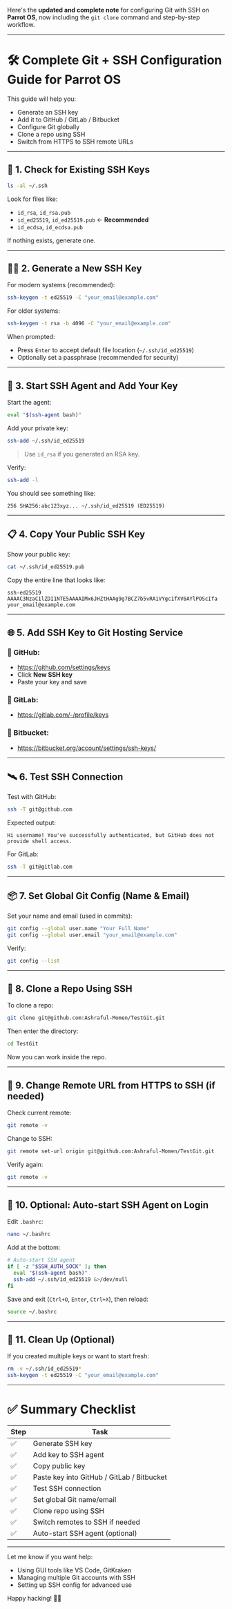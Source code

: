Here's the **updated and complete note** for configuring Git with SSH on **Parrot OS**, now including the `git clone` command and step-by-step workflow.

---

# 🛠️ Complete Git + SSH Configuration Guide for Parrot OS

This guide will help you:
- Generate an SSH key
- Add it to GitHub / GitLab / Bitbucket
- Configure Git globally
- Clone a repo using SSH
- Switch from HTTPS to SSH remote URLs

---

## 🔐 1. Check for Existing SSH Keys

```bash
ls -al ~/.ssh
```

Look for files like:
- `id_rsa`, `id_rsa.pub`
- `id_ed25519`, `id_ed25519.pub` ← **Recommended**
- `id_ecdsa`, `id_ecdsa.pub`

If nothing exists, generate one.

---

## 🧑‍💻 2. Generate a New SSH Key

For modern systems (recommended):

```bash
ssh-keygen -t ed25519 -C "your_email@example.com"
```

For older systems:

```bash
ssh-keygen -t rsa -b 4096 -C "your_email@example.com"
```

When prompted:
- Press `Enter` to accept default file location (`~/.ssh/id_ed25519`)
- Optionally set a passphrase (recommended for security)

---

## 🧪 3. Start SSH Agent and Add Your Key

Start the agent:

```bash
eval "$(ssh-agent bash)"
```

Add your private key:

```bash
ssh-add ~/.ssh/id_ed25519
```

> Use `id_rsa` if you generated an RSA key.

Verify:

```bash
ssh-add -l
```

You should see something like:

```
256 SHA256:abc123xyz... ~/.ssh/id_ed25519 (ED25519)
```

---

## 📋 4. Copy Your Public SSH Key

Show your public key:

```bash
cat ~/.ssh/id_ed25519.pub
```

Copy the entire line that looks like:

```
ssh-ed25519 AAAAC3NzaC1lZDI1NTE5AAAAIMx6JHZtHAAg9g7BCZ7b5vRA1VYgc1fXV6AYlPOScIfa your_email@example.com
```

---

## 🌐 5. Add SSH Key to Git Hosting Service

### 🔗 GitHub:
- https://github.com/settings/keys
- Click **New SSH key**
- Paste your key and save

### 🔗 GitLab:
- https://gitlab.com/-/profile/keys

### 🔗 Bitbucket:
- https://bitbucket.org/account/settings/ssh-keys/

---

## 🛰 6. Test SSH Connection

Test with GitHub:

```bash
ssh -T git@github.com
```

Expected output:

```
Hi username! You've successfully authenticated, but GitHub does not provide shell access.
```

For GitLab:

```bash
ssh -T git@gitlab.com
```

---

## 📦 7. Set Global Git Config (Name & Email)

Set your name and email (used in commits):

```bash
git config --global user.name "Your Full Name"
git config --global user.email "your_email@example.com"
```

Verify:

```bash
git config --list
```

---

## 🧩 8. Clone a Repo Using SSH

To clone a repo:

```bash
git clone git@github.com:Ashraful-Momen/TestGit.git
```

Then enter the directory:

```bash
cd TestGit
```

Now you can work inside the repo.

---

## 🔄 9. Change Remote URL from HTTPS to SSH (if needed)

Check current remote:

```bash
git remote -v
```

Change to SSH:

```bash
git remote set-url origin git@github.com:Ashraful-Momen/TestGit.git
```

Verify again:

```bash
git remote -v
```

---

## 🎯 10. Optional: Auto-start SSH Agent on Login

Edit `.bashrc`:

```bash
nano ~/.bashrc
```

Add at the bottom:

```bash
# Auto-start SSH agent
if [ -z "$SSH_AUTH_SOCK" ]; then
  eval "$(ssh-agent bash)"
  ssh-add ~/.ssh/id_ed25519 &>/dev/null
fi
```

Save and exit (`Ctrl+O`, `Enter`, `Ctrl+X`), then reload:

```bash
source ~/.bashrc
```

---

## 🧼 11. Clean Up (Optional)

If you created multiple keys or want to start fresh:

```bash
rm -v ~/.ssh/id_ed25519*
ssh-keygen -t ed25519 -C "your_email@example.com"
```

---

# ✅ Summary Checklist

| Step | Task |
|------|------|
| ✅   | Generate SSH key |
| ✅   | Add key to SSH agent |
| ✅   | Copy public key |
| ✅   | Paste key into GitHub / GitLab / Bitbucket |
| ✅   | Test SSH connection |
| ✅   | Set global Git name/email |
| ✅   | Clone repo using SSH |
| ✅   | Switch remotes to SSH if needed |
| ✅   | Auto-start SSH agent (optional) |

---

Let me know if you want help:
- Using GUI tools like VS Code, GitKraken
- Managing multiple Git accounts with SSH
- Setting up SSH config for advanced use

Happy hacking! 🐧🔐
